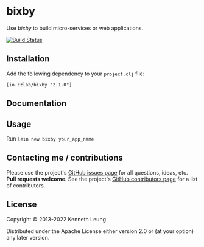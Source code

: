 bixby
=======
Use *bixby* to build micro-services or web applications.

[![Build Status](https://travis-ci.org/llnek/bixby.svg?branch=master)](https://travis-ci.org/llnek/bixby)

## Installation

Add the following dependency to your `project.clj` file:

    [io.czlab/bixby "2.1.0"]

## Documentation


## Usage

Run `lein new bixby your_app_name`



## Contacting me / contributions

Please use the project's [GitHub issues page] for all questions, ideas, etc. **Pull requests welcome**. See the project's [GitHub contributors page] for a list of contributors.

## License

Copyright © 2013-2022 Kenneth Leung

Distributed under the Apache License either version 2.0 or (at
your option) any later version.

<!--- links (repos) -->
[CHANGELOG]: https://github.com/llnek/bixby/releases
[GitHub issues page]: https://github.com/llnek/bixby/issues
[GitHub contributors page]: https://github.com/llnek/bixby/graphs/contributors



